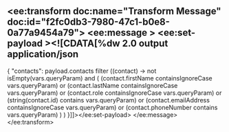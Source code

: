 <ee:transform doc:name="Transform Message" doc:id="f2fc0db3-7980-47c1-b0e8-0a77a9454a79">
    <ee:message >
        <ee:set-payload ><![CDATA[%dw 2.0
output application/json
---
{
    "contacts": payload.contacts filter ((contact) -> 
        not isEmpty(vars.queryParam) and
        (
            (contact.firstName containsIgnoreCase vars.queryParam) or
            (contact.lastName containsIgnoreCase vars.queryParam) or
            (contact.role containsIgnoreCase vars.queryParam) or
            (string(contact.id) contains vars.queryParam) or
            (contact.emailAddress containsIgnoreCase vars.queryParam) or
            (contact.phoneNumber contains vars.queryParam)
        )
    )
}]]></ee:set-payload>
    </ee:message>
</ee:transform>
